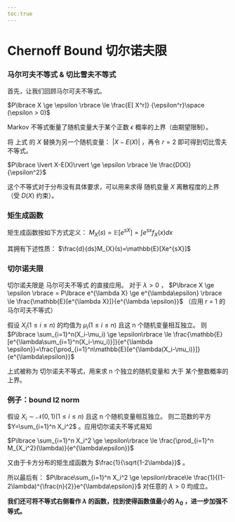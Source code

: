 ```yaml
---
toc:true
---
```

# Chernoff Bound 切尔诺夫限
### 马尔可夫不等式 & 切比雪夫不等式
首先，让我们回顾马尔可夫不等式。

$P\lbrace  X \ge \epsilon \rbrace \le \frac{E[  X^r]} {\epsilon^r}\space (\epsilon > 0)$  

Markov 不等式衡量了随机变量大于某个正数 $\epsilon$ 概率的上界（由期望限制）。

将 上式 的 $X$ 替换为另一个随机变量： $\lvert X-E(X)\rvert$ ，再令 $r = 2$ 即可得到切比雪夫不等式。

$P\lbrace \lvert X-E(X)\rvert \ge \epsilon \rbrace \le \frac{D(X)}{\epsilon^2}$ 

这个不等式对于分布没有具体要求，可以用来求得 随机变量 $X$ 离散程度的上界（受 $D(X)$ 约束）。

### 矩生成函数
矩生成函数按如下方式定义：
$M_{X}(s)=\mathbb{E}[e^{sX}]= \int e^{sx}f_X(x)dx$   

其拥有下述性质：
$\frac{d}{ds}M_{X}(s)=\mathbb{E}[Xe^{sX}]$  

### 切尔诺夫限
切尔诺夫限是 马尔可夫不等式 的直接应用。
对于 $\lambda > 0$ ，
$P\lbrace  X \ge \epsilon \rbrace = P\lbrace  e^{\lambda X} \ge e^{\lambda\epsilon} \rbrace \le \frac{\mathbb{E}[e^{\lambda X}]}{e^{\lambda \epsilon}}$ （应用 r = 1 的马尔可夫不等式）

假设 $X_{i}(1\le i\le n)$ 的均值为 $\mu_i(1\le i \le n)$ 且这 n 个随机变量相互独立。
则
$P\lbrace \sum_{i=1}^n(X_i-\mu_i) \ge \epsilon\rbrace \le \frac{\mathbb{E}[e^{\lambda\sum_{i=1}^n(X_i-\mu_i)}]}{e^{\lambda \epsilon}}=\frac{\prod_{i=1}^n\mathbb{E}[e^{\lambda(X_i-\mu_i)}]}{e^{\lambda\epsilon}}$ 

上式被称为 切尔诺夫不等式，用来求 n 个独立的随机变量和 大于 某个整数概率的上界。

### 例子：bound l2 norm
假设 $X_{i}\sim \mathcal{N}(0, 1)(1\le i\le n)$  且这 n 个随机变量相互独立。
则二范数的平方 $Y=\sum_{i=1}^n X_i^2$ 。应用切尔诺夫不等式易知

$P\lbrace \sum_{i=1}^n X_i^2 \ge \epsilon\rbrace \le \frac{\prod_{i=1}^n M_{X_i^2}(\lambda)}{e^{\lambda\epsilon}}$ 

又由于卡方分布的矩生成函数为 $\frac{1}{\sqrt{1-2\lambda}}$ 。

所以最后有：
$P\lbrace\sum_{i=1}^n X_i^2 \ge \epsilon\rbrace\le \frac{1}{(1-2\lambda)^{\frac{n}{2}}e^{\lambda\epsilon}}$ 对任意的 $\lambda > 0$ 均成立。

**我们还可将不等式右侧看作 $\lambda$ 的函数，找到使得函数值最小的 $\lambda_0$ ，进一步加强不等式。**

